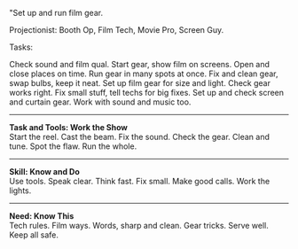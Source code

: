 "Set up and run film gear.

Projectionist:
Booth Op, Film Tech, Movie Pro, Screen Guy.

Tasks:

Check sound and film qual.
Start gear, show film on screens.
Open and close places on time.
Run gear in many spots at once.
Fix and clean gear, swap bulbs, keep it neat.
Set up film gear for size and light.
Check gear works right.
Fix small stuff, tell techs for big fixes.
Set up and check screen and curtain gear.
Work with sound and music too.


---

**Task and Tools: Work the Show**  
Start the reel. Cast the beam. Fix the sound. Check the gear. Clean and tune. Spot the flaw. Run the whole.  

---

**Skill: Know and Do**  
Use tools. Speak clear. Think fast. Fix small. Make good calls. Work the lights.  

---

**Need: Know This**  
Tech rules. Film ways. Words, sharp and clean. Gear tricks. Serve well. Keep all safe.